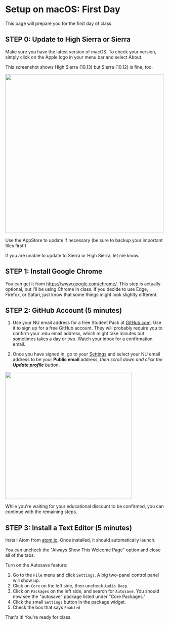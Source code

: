 # Setup on macOS: First Day

This page will prepare you for the first day of class.

## STEP 0: Update to High Sierra or Sierra

Make sure you have the latest version of macOS.  To check your version, simply
click on the Apple logo in your menu bar and select About.

This screenshot shows High Sierra (10.13) but Sierra (10.12) is fine, too.

<img class="border rounded border-warning img-fluid img-rounded" src="https://www.evernote.com/l/AAbMNUNO4C9NXZjNrgyWiq-xigL3RK9RqpIB/image.png"
     width="500px">

Use the AppStore to update if necessary (be sure to backup your important files first!)

If you are unable to update to Sierra or High Sierra, let me know.

## STEP 1: Install Google Chrome

You can get it from https://www.google.com/chrome/. This step is actually optional,
but I'll be using Chrome in class.  If you decide to use Edge, Firefox, or Safari,
just know that some things might look slightly different.  


## STEP 2: GitHub Account (5 minutes)

1. Use your NU email address for a free Student Pack at [GitHub.com](https://education.github.com/pack).  Use it to sign up
for a free GitHub account.  They will probably require
you to confirm your .edu email address, which might take minutes but sometimes
takes a day or two.  Watch your inbox for a confirmation email.

2. Once you have signed in, go to your [Settings](https://github.com/settings/profile) and select your NU email
address to be your **Public email** address, _then scroll down and click
the **Update profile** button_.

<p><a href="https://www.evernote.com/l/AAZiKCcCKHRD9bIGWzdNhltwnvnR85lRyV8B/image.png">
<img width="400px" src="https://www.evernote.com/l/AAZiKCcCKHRD9bIGWzdNhltwnvnR85lRyV8B/image.png">
</a></p>


While you're waiting for your educational discount to be confirmed,
you can continue with the remaining steps.

## STEP 3: Install a Text Editor (5 minutes)

Install Atom from [atom.io](atom.io).  Once installed, it should automatically
launch.  

You can uncheck the "Always Show This Welcome Page" option and close
all of the tabs.

Turn on the Autosave feature:

1. Go to the `File` menu and click `Settings`.  A big two-panel control
   panel will show up.
2. Click on `Core` on the left side, then uncheck `Audio Beep`.
3. Click on `Packages` on the left side, and search for `Autosave`.
   You should now see the "autosave" package listed under "Core Packages."
4. Click the small `Settings` button in the package widget.
5. Check the box that says `Enabled`


That's it!  You're ready for class.
